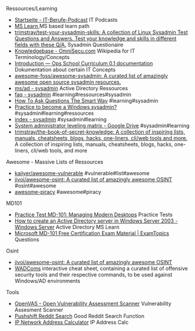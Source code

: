 





Ressources/Learning
- [Startseite - IT-Berufe-Podcast](https://it-berufe-podcast.de/) IT Podcasts
- [MS Learn ](https://learn.microsoft.com/en-us/training/) MS based learn path
- [trimstray/test-your-sysadmin-skills: A collection of Linux Sysadmin Test Questions and Answers. Test your knowledge and skills in different fields  with these Q/A.](https://github.com/trimstray/test-your-sysadmin-skills) Sysadmin Questionaire
- [Knowledgebase - OmniSecu.com](https://www.omnisecu.com/knowledge.php) Wikipedia for IT Terminology/Concepts
- [Introduction — Ops School Curriculum 0.1 documentation](https://www.opsschool.org/introduction.html) Dokumentation about certain IT Concepts
- [awesome-foss/awesome-sysadmin: A curated list of amazingly awesome open source sysadmin resources.](https://github.com/awesome-foss/awesome-sysadmin) 
- [ms/ad - sysadmin](https://www.reddit.com/r/sysadmin/wiki/ms/ad/) Active Directory Ressources
- [faq - sysadmin](https://www.reddit.com/r/sysadmin/wiki/faq/) #learning#ressources#sysadmin
- [How To Ask Questions The Smart Way](http://catb.org/~esr/faqs/smart-questions.html) #learning#sysadmin
- [Practice to become a Windows sysadmin?](https://www.reddit.com/r/sysadmin/comments/3z7qd9/practice_to_become_a_windows_sysadmin/) #sysadmin#learning#ressources
- [index - sysadmin](https://www.reddit.com/r/sysadmin/wiki/index/) #sysadmin#learning
- [System administrator leveling matrix - Google Drive](https://docs.google.com/spreadsheets/d/1FBr20VIOePQH2aAH2a_6irvdB1NOTHZaD8U5e2MOMiw/pub?output=html) #sysadmin#learning
- [trimstray/the-book-of-secret-knowledge: A collection of inspiring lists, manuals, cheatsheets, blogs, hacks, one-liners, cli/web tools and more.](https://github.com/trimstray/the-book-of-secret-knowledge) A collection of inspiring lists, manuals, cheatsheets, blogs, hacks, one-liners, cli/web tools, and more


Awesome - Massive Lists of Ressources
- [kaiiyer/awesome-vulnerable](https://github.com/kaiiyer/awesome-vulnerable) #vulnerable#list#awesome
- [jivoi/awesome-osint: A curated list of amazingly awesome OSINT](https://github.com/jivoi/awesome-osint) #osint#awesome
- [awesome-piracy](https://github.com/Igglybuff/awesome-piracy/blob/master/readme.md) #awesome#piracy

MD101
- [Practice Test MD-101: Managing Modern Desktops](https://forms.office.com/Pages/ResponsePage.aspx?id=DQSIkWdsW0yxEjajBLZtrQAAAAAAAAAAAAN__hmB6OFUMkg2WjJKR0k3UTZZNTY0WVhESjc4VFhGTS4u) Practice Tests
- [How to create an Active Directory server in Windows Server 2003 - Windows Server](https://learn.microsoft.com/en-us/troubleshoot/windows-server/identity/create-an-active-directory-server) Active Directory MS Learn
- [Microsoft MD-101 Free Certification Exam Material | ExamTopics](https://www.examtopics.com/exams/microsoft/md-101/) Questions



Osint
- [jivoi/awesome-osint: A curated list of amazingly awesome OSINT](https://github.com/jivoi/awesome-osint) 
- [WADComs](https://wadcoms.github.io/#) interactive cheat sheet, containing a curated list of offensive security tools and their respective commands, to be used against Windows/AD environments


Tools
- [OpenVAS - Open Vulnerability Assessment Scanner](https://www.openvas.org/) Vulnerability Assesment Scanner
- [Pushshift Reddit Search](https://redditsearch.io/) Good Reddit Search Function  
- [IP Network Address Calculator](https://codebox.net/pages/ip-network-address-calculator) IP Address Calc
